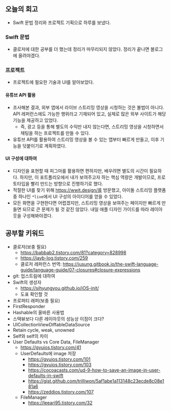 ## 오늘의 회고
- Swift 문법 정리와 프로젝트 기획으로 하루를 보냈다.

### Swift 문법
- 클로저에 대한 공부를 더 했는데 정리가 마무리되지 않았다. 정리가 끝나면 블로그에 올려야겠다.

### 프로젝트
- 프로젝트에 필요한 기술과 UI를 알아보았다.
#### 유튜브 API 활용
- 조사해본 결과, 외부 앱에서 라이브 스트리밍 영상을 시청하는 것은 불법이 아니다. API 레퍼런스에도 가능한 행위라고 기재되어 있고, 실제로 많은 외부 사이트가 해당 기능을 제공하고 있었다.
  - 즉, 광고 등을 통해 별도의 수익만 내지 않는다면, 스트리밍 영상을 시청하면서 채팅을 하는 프로젝트를 만들 수 있다.
- 유튜브 API를 활용하여 스트리밍 영상을 볼 수 있는 앱부터 빠르게 만들고, 이후 기능을 덧붙이기로 계획하였다.
#### UI 구성에 대하여
- 디자인을 표현할 때 피그마를 활용하면 편하지만, 배우려면 별도의 시간이 필요하다. 하지만, 이 포트폴리오에서 내가 보여주고자 하는 핵심 역량은 개발이므로, 프로토타입을 빨리 만드는 방향으로 진행하기로 했다.
- 적절한 UI를 찾기 위해 https://wwit.design/를 방문했고, 아이돌 스트리밍 플랫폼 중 하나인 `*live`에서 UI 구성의 아이디어를 얻을 수 있었다.
- 모든 화면을 구현한다면 어렵겠지만, 스트리밍 영상을 보여주는 페이지만 빠르게 만들면 되므로 큰 문제가 될 것 같진 않았다. 내일 애플 디자인 가이드를 따라 레이아웃을 구성해봐야겠다.

## 공부할 키워드
- 클로저(보충 필요)
    - https://babbab2.tistory.com/81?category=828998
    - https://jayb-log.tistory.com/259
    - 클로저 레퍼런스 번역: https://jusung.gitbook.io/the-swift-language-guide/language-guide/07-closures#closure-expressions
- git: 업스트림에 대하여
- Swift의 생성자
    - https://sihyungyou.github.io/iOS-init/
    - 도표 확인할 것
- 프로퍼티 래퍼(보충 필요)
- FirstResponder
- Hashable의 올바른 사용법
- 스택뷰보다 다른 레이아웃의 성능상 이점이 크다?
- UICollectionViewDiffableDataSource
- Retain cycle, weak, unowned
- Self와 self의 차이
- User Defaults vs Core Data, FileManager
    - https://gyuios.tistory.com/41
    - UserDefaults에 image 저장
        - https://gyuios.tistory.com/101
        - https://gyuios.tistory.com/103
        - https://cocoacasts.com/ud-9-how-to-save-an-image-in-user-defaults-in-swift
        - https://gist.github.com/trilliwon/5af1abe1a113148c23ecde8c08e181a6
        - https://zeddios.tistory.com/107
    - FileManager
        - https://leeari95.tistory.com/32



